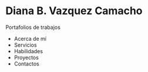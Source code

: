 # Diana B. Vazquez Camacho

Portafolios de trabajos
* Acerca de mí
* Servicios
* Habilidades
* Proyectos
* Contactos